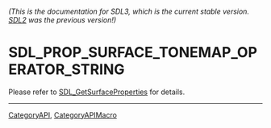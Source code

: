 ###### (This is the documentation for SDL3, which is the current stable version. [SDL2](https://wiki.libsdl.org/SDL2/) was the previous version!)
# SDL_PROP_SURFACE_TONEMAP_OPERATOR_STRING

Please refer to [SDL_GetSurfaceProperties](SDL_GetSurfaceProperties) for details.

----
[CategoryAPI](CategoryAPI), [CategoryAPIMacro](CategoryAPIMacro)

